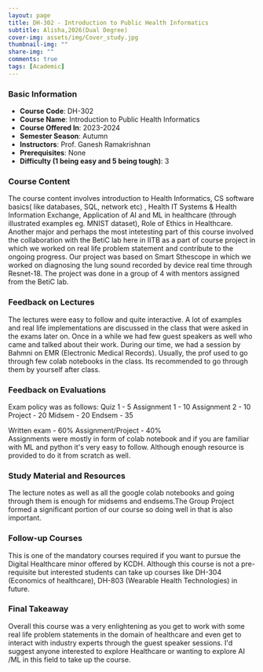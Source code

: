 ```yaml
---
layout: page
title: DH-302 - Introduction to Public Health Informatics
subtitle: Alisha,2026(Dual Degree)
cover-img: assets/img/Cover_study.jpg
thumbnail-img: ""
share-img: ""
comments: true
tags: [Academic]
---
```


### Basic Information

- **Course Code**: DH-302
- **Course Name**: Introduction to Public Health Informatics
- **Course Offered In**: 2023-2024
- **Semester Season**: Autumn
- **Instructors**: Prof. Ganesh Ramakrishnan
- **Prerequisites**: None
- **Difficulty (1 being easy and 5 being tough)**: 3

### Course Content
The course content involves introduction to Health Informatics, CS software basics( like databases, SQL, network etc) , Health IT Systems & Health
Information Exchange, Application of AI and ML in healthcare (through illustrated examples eg. MNIST dataset), Role of Ethics in Healthcare.
Another major and perhaps the most intetesting part of this course involved the collaboration with the BetiC lab here in IITB as a part of course project in which we worked on real life problem statement and contribute to the ongoing progress. Our project was based on Smart Sthescope in which we worked on diagnosing the lung sound recorded by device real time through Resnet-18. The project was done in a group of 4 with mentors assigned from the BetiC lab.

### Feedback on Lectures
The lectures were easy to follow and quite interactive. A lot of examples and real life implementations are discussed in the class that were asked in the exams later on. Once in a while we had few guest speakers as well who came and talked about their work. During our time, we had a session by Bahmni on EMR (Electronic Medical Records). Usually, the prof used to go through few colab notebooks in the class.  Its recommended to go through them by yourself after class. 

### Feedback on Evaluations
Exam policy was as follows:  Quiz 1 - 5
Assignment 1 - 10
Assignment 2 - 10
Project - 20
Midsem - 20
Endsem - 35
 
Written exam - 60%
Assignment/Project - 40%  
Assignments were mostly in form of colab notebook and if you are familiar with ML and python it's very easy to follow. Although enough resource is provided to do it from scratch as well. 

### Study Material and Resources
The lecture notes as well as all the google colab notebooks and going through them is enough for midsems and endsems.The Group Project formed a significant portion of our course so doing well in that is also important. 

### Follow-up Courses
This is one of the mandatory courses required if you want to pursue the Digital Healthcare minor offered by KCDH. Although this course is not a pre-requisite but interested students can take up courses like DH-304 (Economics of healthcare), DH-803 (Wearable Health Technologies) in future.

### Final Takeaway
Overall this course was a very enlightening as you get to work with some real life problem statements in the domain of healthcare and even get to interact with industry experts through the guest speaker sessions. I'd suggest anyone interested to explore Healthcare or wanting to explore AI /ML in this field to take up the course.

